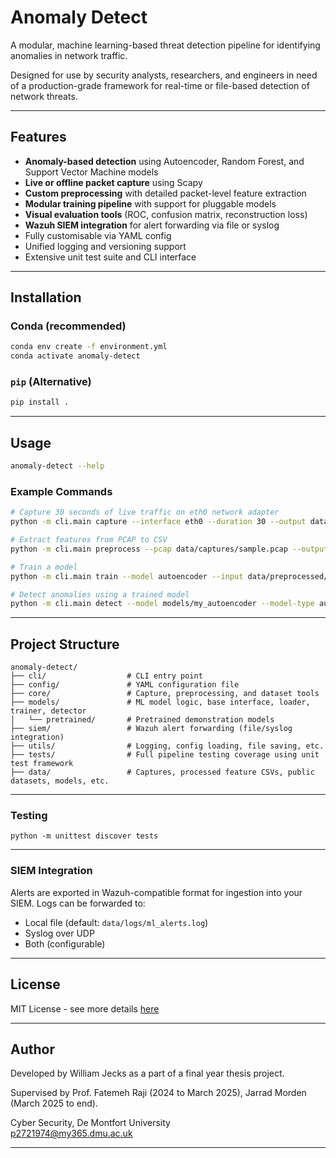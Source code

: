 # Anomaly Detect

A modular, machine learning-based threat detection pipeline for identifying anomalies in network traffic. 

Designed for use by security analysts, researchers, and engineers in need of a production-grade framework for real-time or file-based detection of network threats.

---

## Features

- **Anomaly-based detection** using Autoencoder, Random Forest, and Support Vector Machine models
- **Live or offline packet capture** using Scapy
- **Custom preprocessing** with detailed packet-level feature extraction
- **Modular training pipeline** with support for pluggable models
- **Visual evaluation tools** (ROC, confusion matrix, reconstruction loss)
- **Wazuh SIEM integration** for alert forwarding via file or syslog
- Fully customisable via YAML config
- Unified logging and versioning support
- Extensive unit test suite and CLI interface

---

## Installation

### Conda (recommended)
```bash
conda env create -f environment.yml
conda activate anomaly-detect
```

### `pip` (Alternative)
```bash
pip install .
```

---

## Usage

```bash
anomaly-detect --help
```

### Example Commands
```bash
# Capture 30 seconds of live traffic on eth0 network adapter
python -m cli.main capture --interface eth0 --duration 30 --output data/captures/sample.pcap

# Extract features from PCAP to CSV
python -m cli.main preprocess --pcap data/captures/sample.pcap --output data/preprocessed/sample.csv

# Train a model
python -m cli.main train --model autoencoder --input data/preprocessed/sample.csv --output models/my_autoencoder

# Detect anomalies using a trained model
python -m cli.main detect --model models/my_autoencoder --model-type autoencoder --input data/preprocessed/sample.csv --output data/detection/predicted.csv

```

---

## Project Structure
```
anomaly-detect/
├── cli/                  # CLI entry point
├── config/               # YAML configuration file
├── core/                 # Capture, preprocessing, and dataset tools
├── models/               # ML model logic, base interface, loader, trainer, detector
│   └── pretrained/       # Pretrained demonstration models
├── siem/                 # Wazuh alert forwarding (file/syslog integration)
├── utils/                # Logging, config loading, file saving, etc.
├── tests/                # Full pipeline testing coverage using unit test framework
├── data/                 # Captures, processed feature CSVs, public datasets, models, etc.
```

---

### Testing
```
python -m unittest discover tests
```

---

### SIEM Integration

Alerts are exported in Wazuh-compatible format for ingestion into your SIEM. Logs can be forwarded to:
- Local file (default: `data/logs/ml_alerts.log`)
- Syslog over UDP
- Both (configurable)

---

## License

MIT License - see more details [here](./LICENSE)

---

## Author

Developed by William Jecks as a part of a final year thesis project.

Supervised by Prof. Fatemeh Raji (2024 to March 2025), Jarrad Morden (March 2025 to end).

Cyber Security, De Montfort University  
p2721974@my365.dmu.ac.uk

---
